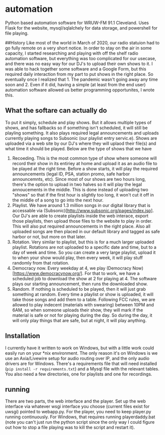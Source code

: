 # automation
Python based automation software for WRUW-FM 91.1 Cleveland. Uses Flask for the website, mysql/sqlalchely for data storage, and powershell for file playing.

##History
Like most of the world in March of 2020, our radio statuion had to go fully remote on a very short notice. In order to stay on the air in some capacity, I started researching and playing with off the shelf radio automation software, but everything was too complicated for our usecase, and there was no easy way for our DJ's to upload their own shows to it. I was able to hack together some software and a Google Form, but this required daily interaction from my part to put shows in the right place. So eventually once I realized that 1. The pandemic wasn't going away any time soon and 2. Even if it did, having a simple (at least from the end user) automation software allowed us better programming opportunites, I wrote this.

## What the softare can actually do
To put it simply, schedule and play shows. But it allows multiple types of shows, and has fallbacks so if something isn't scheduled, it will still be playling something. It also plays required legal announcements and uploads currently playing songs to Subsonic (our playlist entry servic.e). Shows are uploaded via a web site by our DJ's where they will uplaod their file(s) and what time it should be played. Below are the type of shows that we have
1. Recoeding. This is the most common type of show where someone will record their show in its entiriey at home and upload it as an audio file to be played at the right time. Before a show starts, it will play the required announcements (legal ID, PSA, station promo, safe harbor announcemnts, etc). Since most of our shows are two hours long, there's the option to upload in two halves so it will play the legal annoucements in the middle. This is done instead of uploading two "shows" so that if the first hour is slightly too long, it won't cut it off in the middle of a song to go into the next hour.
2. Playlist. We have around 1.3 million songs in our digital library that is accessable via (Subsonic)[http://www.subsonic.org/pages/index.jsp]. Our DJ's are able to create playlists inside the web interace, export those playlists, then upload those files to the website to play in order. This will also put required announcements in the right place. Also all uploaded songs are then placed in our default library and tagged as safe harbor or not, but more on that later.
3. Rotation. Very similar to playlist, but this is for a much larger uploaded playlist. Rotations are not uploaded to a specific date and time, but to a day of week and time. So you can create a very large playlist, upload it to when your show would play, then every week, it will play stuff randomly from that rotation.
4. Democracy now. Every weekday at 4, we play (Democracy Now)[https://www.democracynow.org/]. For that to work, we have a scheduled job to download the show at 2 for playing at 4. The software plays our starting announcement, then runs the downloaded show.
5. Random. If nothing is scheduled to be played, then it will just grab something at random. Every time a playlist or show is uploaded, it will take those songs and add them to a table. Following FCC rules, we are allowed to play indecent (materials with swearing) between 10PM and 6AM, so when someone uploads their show, they will mark if the material is safe or not for playing during the day. So during the day, it will only play things that are safe, but at night, it will play anything. 

## Installation
I currently have it written to work on Windows, but with a little work could easily run on your \*nix environment. The only reason it's on Windows is we use an Axia/Livewire setup for audio routing over IP, and the only audio drivers are for Windows. There's a requirements file that will need installed (`pip install -r requirements.txt`) and a Mysql file with the relevant tables. You also need a few directories, one for playlists and one for recordings.

## running
There are two parts, the web interface and the player. Set up the web interface via whatever wsgi interface you choose (current files exist for uwsgi) pointed to webapp.py. For the player, you need to keep player.py running continuously. For Windows, that requires running playerdaddy.bat (note you can't just run the python script since the only way I could figure out how to stop a file playing was to kill the script and restart it).

